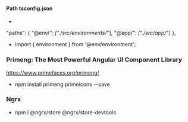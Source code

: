 #### Path tsconfig.json
- 
"paths": {
      "@env/*": ["./src/environments/*"],
      "@app/*": ["./src/app/*"]
    },
- import { environment } from '@env/environment';
### Primeng: The Most Powerful Angular UI Component Library
https://www.primefaces.org/primeng/
- npm install primeng primeicons --save

### Ngrx
- npm i @ngrx/store @ngrx/store-devtools